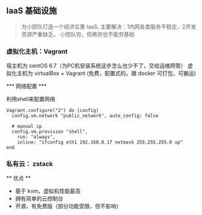 ## IaaS 基础设施

> 为小团队打造一个经济实惠 IaaS, 主要解决：1内网各类服务不稳定，2开发资源严重缺乏。
小团队穷，但再穷也不能穷基础


### 虚拟化主机：Vagrant
宿主机为 centOS 6.7（为PC机安装系统这步怎么也少不了，交给运维网管）
虚拟化主机为 virtualBox + Vagrant (免费，配置式的，跟 docker 可打包，可搬运)

*** 网络配置 ***

利用shell来配置网络
```
Vagrant.configure("2") do |config|
  config.vm.network "public_network", auto_config: false

  # manual ip
  config.vm.provision "shell",
    run: "always",
    inline: "ifconfig eth1 192.168.0.17 netmask 255.255.255.0 up"
end
```


### 私有云： zstack

** 优点 **
- 基于 kvm，虚拟机性能最高
- 拥有简单的云控制台
- 开源，有免费版（部分功能受限，但不影响）
